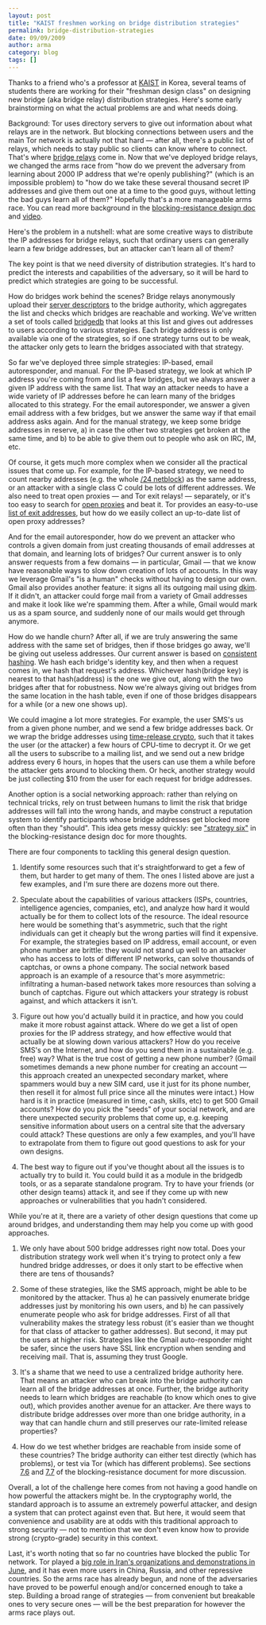 ```yaml
---
layout: post
title: "KAIST freshmen working on bridge distribution strategies"
permalink: bridge-distribution-strategies
date: 09/09/2009
author: arma
category: blog
tags: []
---
```


Thanks to a friend who's a professor at [KAIST](http://www.kaist.edu/edu.html) in Korea, several teams of students there are working for their "freshman design class" on designing new bridge (aka bridge relay) distribution strategies. Here's some early brainstorming on what the actual problems are and what needs doing.

Background: Tor uses directory servers to give out information about what relays are in the network. But blocking connections between users and the main Tor network is actually not that hard — after all, there's a public list of relays, which needs to stay public so clients can know where to connect. That's where [bridge relays](https://www.torproject.org/docs/bridges.html.en) come in. Now that we've deployed bridge relays, we changed the arms race from "how do we prevent the adversary from learning about 2000 IP address that we're openly publishing?" (which is an impossible problem) to "how do we take these several thousand secret IP addresses and give them out one at a time to the good guys, without letting the bad guys learn all of them?" Hopefully that's a more manageable arms race. You can read more background in the [blocking-resistance design doc](https://svn.torproject.org/svn/projects/design-paper/blocking.html) and [video](http://freehaven.net/~arma/23C3-1444-en-tor_and_china.m4v).

Here's the problem in a nutshell: what are some creative ways to distribute the IP addresses for bridge relays, such that ordinary users can generally learn a few bridge addresses, but an attacker can't learn all of them?

The key point is that we need diversity of distribution strategies. It's hard to predict the interests and capabilities of the adversary, so it will be hard to predict which strategies are going to be successful.

How do bridges work behind the scenes? Bridge relays anonymously upload their [server descriptors](https://www.torproject.org/docs/faq#KeyManagement) to the bridge authority, which aggregates the list and checks which bridges are reachable and working. We've written a set of tools called [bridgedb](https://gitweb.torproject.org/bridgedb.git/tree) that looks at this list and gives out addresses to users according to various strategies. Each bridge address is only available via one of the strategies, so if one strategy turns out to be weak, the attacker only gets to learn the bridges associated with that strategy.

So far we've deployed three simple strategies: IP-based, email autoresponder, and manual. For the IP-based strategy, we look at which IP address you're coming from and list a few bridges, but we always answer a given IP address with the same list. That way an attacker needs to have a wide variety of IP addresses before he can learn many of the bridges allocated to this strategy. For the email autoresponder, we answer a given email address with a few bridges, but we answer the same way if that email address asks again. And for the manual strategy, we keep some bridge addresses in reserve, a) in case the other two strategies get broken at the same time, and b) to be able to give them out to people who ask on IRC, IM, etc.

Of course, it gets much more complex when we consider all the practical issues that come up. For example, for the IP-based strategy, we need to count nearby addresses (e.g. the whole [/24 netblock](http://en.wikipedia.org/wiki/Netmask)) as the same address, or an attacker with a single class C could be lots of different addresses. We also need to treat open proxies — and Tor exit relays! — separately, or it's too easy to search for [open proxies](http://www.google.com/search?q=open+proxies) and beat it. Tor provides an easy-to-use [list of exit addresses](https://check.torproject.org/cgi-bin/TorBulkExitList.py), but how do we easily collect an up-to-date list of open proxy addresses?

And for the email autoresponder, how do we prevent an attacker who controls a given domain from just creating thousands of email addresses at that domain, and learning lots of bridges? Our current answer is to only answer requests from a few domains — in particular, Gmail — that we know have reasonable ways to slow down creation of lots of accounts. In this way we leverage Gmail's "is a human" checks without having to design our own. Gmail also provides another feature: it signs all its outgoing mail using [dkim](http://en.wikipedia.org/wiki/DomainKeys_Identified_Mail). If it didn't, an attacker could forge mail from a variety of Gmail addresses and make it look like we're spamming them. After a while, Gmail would mark us as a spam source, and suddenly none of our mails would get through anymore.

How do we handle churn? After all, if we are truly answering the same address with the same set of bridges, then if those bridges go away, we'll be giving out useless addresses. Our current answer is based on [consistent hashing](http://en.wikipedia.org/wiki/Consistent_hashing). We hash each bridge's identity key, and then when a request comes in, we hash that request's address. Whichever hash(bridge key) is nearest to that hash(address) is the one we give out, along with the two bridges after that for robustness. Now we're always giving out bridges from the same location in the hash table, even if one of those bridges disappears for a while (or a new one shows up).

We could imagine a lot more strategies. For example, the user SMS's us from a given phone number, and we send a few bridge addresses back. Or we wrap the bridge addresses using [time-release crypto](http://www.google.com/search?q=time-release+crypto), such that it takes the user (or the attacker) a few hours of CPU-time to decrypt it. Or we get all the users to subscribe to a mailing list, and we send out a new bridge address every 6 hours, in hopes that the users can use them a while before the attacker gets around to blocking them. Or heck, another strategy would be just collecting $10 from the user for each request for bridge addresses.

Another option is a social networking approach: rather than relying on technical tricks, rely on trust between humans to limit the risk that bridge addresses will fall into the wrong hands, and maybe construct a reputation system to identify participants whose bridge addresses get blocked more often than they "should". This idea gets messy quickly: see ["strategy six"](https://svn.torproject.org/svn/projects/design-paper/blocking.html#tth_sEc7.4) in the blocking-resistance design doc for more thoughts.

There are four components to tackling this general design question.

1) Identify some resources such that it's straightforward to get a few of them, but harder to get many of them. The ones I listed above are just a few examples, and I'm sure there are dozens more out there.

2) Speculate about the capabilities of various attackers (ISPs, countries, intelligence agencies, companies, etc), and analyze how hard it would actually be for them to collect lots of the resource. The ideal resource here would be something that's asymmetric, such that the right individuals can get it cheaply but the wrong parties will find it expensive. For example, the strategies based on IP address, email account, or even phone number are brittle: they would not stand up well to an attacker who has access to lots of different IP networks, can solve thousands of captchas, or owns a phone company. The social network based approach is an example of a resource that's more asymmetric: infiltrating a human-based network takes more resources than solving a bunch of captchas. Figure out which attackers your strategy is robust against, and which attackers it isn't.

3) Figure out how you'd actually build it in practice, and how you could make it more robust against attack. Where do we get a list of open proxies for the IP address strategy, and how effective would that actually be at slowing down various attackers? How do you receive SMS's on the Internet, and how do you send them in a sustainable (e.g. free) way? What is the true cost of getting a new phone number? (Gmail sometimes demands a new phone number for creating an account — this approach created an unexpected secondary market, where spammers would buy a new SIM card, use it just for its phone number, then resell it for almost full price since all the minutes were intact.) How hard is it in practice (measured in time, cash, skills, etc) to get 500 Gmail accounts? How do you pick the "seeds" of your social network, and are there unexpected security problems that come up, e.g. keeping sensitive information about users on a central site that the adversary could attack? These questions are only a few examples, and you'll have to extrapolate from them to figure out good questions to ask for your own designs.

4) The best way to figure out if you've thought about all the issues is to actually try to build it. You could build it as a module in the bridgedb tools, or as a separate standalone program. Try to have your friends (or other design teams) attack it, and see if they come up with new approaches or vulnerabilities that you hadn't considered.

While you're at it, there are a variety of other design questions that come up around bridges, and understanding them may help you come up with good approaches.

1) We only have about 500 bridge addresses right now total. Does your distribution strategy work well when it's trying to protect only a few hundred bridge addresses, or does it only start to be effective when there are tens of thousands?

2) Some of these strategies, like the SMS approach, might be able to be monitored by the attacker. Thus a) he can passively enumerate bridge addresses just by monitoring his own users, and b) he can passively enumerate people who ask for bridge addresses. First of all that vulnerability makes the strategy less robust (it's easier than we thought for that class of attacker to gather addresses). But second, it may put the users at higher risk. Strategies like the Gmail auto-responder might be safer, since the users have SSL link encryption when sending and receiving mail. That is, assuming they trust Google.

3) It's a shame that we need to use a centralized bridge authority here. That means an attacker who can break into the bridge authority can learn all of the bridge addresses at once. Further, the bridge authority needs to learn which bridges are reachable (to know which ones to give out), which provides another avenue for an attacker. Are there ways to distribute bridge addresses over more than one bridge authority, in a way that can handle churn and still preserves our rate-limited release properties?

4) How do we test whether bridges are reachable from inside some of these countries? The bridge authority can either test directly (which has problems), or test via Tor (which has different problems). See sections [7.6](https://svn.torproject.org/svn/projects/design-paper/blocking.html#tth_sEc7.6) and [7.7](https://svn.torproject.org/svn/projects/design-paper/blocking.html#subsec:geoip) of the blocking-resistance document for more discussion.

Overall, a lot of the challenge here comes from not having a good handle on how powerful the attackers might be. In the cryptography world, the standard approach is to assume an extremely powerful attacker, and design a system that can protect against even that. But here, it would seem that convenience and usability are at odds with this traditional approach to strong security — not to mention that we don't even know how to provide strong (crypto-grade) security in this context.

Last, it's worth noting that so far no countries have blocked the public Tor network. Tor played a [big role in Iran's organizations and demonstrations in June](https://blog.torproject.org/blog/measuring-tor-and-iran-part-two), and it has even more users in China, Russia, and other repressive countries. So the arms race has already begun, and none of the adversaries have proved to be powerful enough and/or concerned enough to take a step. Building a broad range of strategies — from convenient but breakable ones to very secure ones — will be the best preparation for however the arms race plays out.

